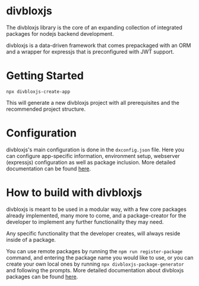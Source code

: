 # divbloxjs

The divbloxjs library is the core of an expanding collection of integrated packages for nodejs backend development.

divbloxjs is a data-driven framework that comes prepackaged with an ORM and a wrapper for expressjs that is preconfigured with JWT support.

# Getting Started

`npx divbloxjs-create-app`

This will generate a new divbloxjs project with all prerequisites and the recommended project structure.

# Configuration

divbloxjs's main configuration is done in the `dxconfig.json` file. Here you can configure app-specific information, environment setup, webserver (expressjs) configuration as well as package inclusion. More detailed documentation can be found
[here](https://github.com/divbloxjs/divbloxjs-create-app/blob/main/templates/configs/dxconfig-readme.md).

# How to build with divbloxjs

divbloxjs is meant to be used in a modular way, with a few core packages already implemented, many more to come, and a package-creator for the developer to implement any further functionality they may need.

Any specific functionality that the developer creates, will always reside inside of a package.

You can use remote packages by running the `npm run register-package` command, and entering the package name you would like to use, or you can create your own local ones by running `npx divbloxjs-package-generator` and following the prompts. More detailed documentation about divbloxjs packages can be found [here](https://github.com/divbloxjs/divbloxjs-create-app/blob/main/templates/infos/dx-packages-readme.md).
